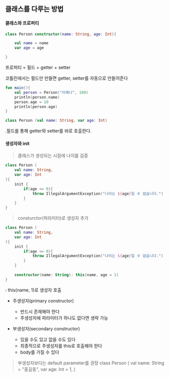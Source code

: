 ## 클래스를 다루는 방법


#### 클래스와 프로퍼티

```kotlin
class Person constructor(name: String, age: Int){

    val name = name
    var age = age

}
```

프로퍼티 = 필드 + getter + setter

코틀린에서는 필드만 만들면 getter, setter를 자동으로 만들어준다

```kotlin
fun main(){
    val person = Person("이예나", 100)
    println(person.name)
    person.age = 10
    println(person.age)
}

class Person (val name: String, var age: Int)
```

.필드를 통해 getter와 setter를 바로 호출한다.

#### 생성자와 init

> 클래스가 생성되는 시점에 나이를 검증

```kotlin
class Person (
    val name: String,
    var age: Int
){
    init {
        if(age <= 0){
            throw IllegalArgumentException("나이는 ${age}일 수 없습니다.")
        }
    }
}
```

> consturctor(파라미터)로 생성자 추가
```kotlin
class Person (
    val name: String,
    var age: Int
){
    init {
        if(age <= 0){
            throw IllegalArgumentException("나이는 ${age}일 수 없습니다.")
        }
    }
    
    constructor(name: String): this(name, age = 1)
}
```
: this(name, 1)로 생성자 호출

- 주생성자(primary constructor)
    - 반드시 존재해야 한다
    - 주생성자에 파라미터가 하나도 없다면 생략 가능

- 부생성자(secondary constructor)
    - 있을 수도 있고 없을 수도 있다
    - 최종적으로 주생성자를 this로 호출해야 한다
    - body를 가질 수 있다

> 부생성자보다는 default parameter를 권장
class Person (
    val name: String = "홍길동",
    var age: Int = 1,
)